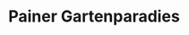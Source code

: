 ---
title: "Painer Gartenparadies"
url: /eggersdorf-bei-graz/painer-gartenparadies/
shop: Garten-Center
---